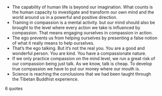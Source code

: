  - The capability of human life is beyond our imagination. What counts is the human capacity to investigate and transform our own mind and the world around us in a powerful and positive direction.
 - Training in compassion is a mental activity. but our mind should also be brought to the level where every action we take is influenced by compassion. That means engaging ourselves in compassion in action.
 - The ego prevents us from helping ourselves by presenting a false notion of what it really means to help ourselves.
 - That’s the ego talking. But it’s not the real you. You are a good and wonderful person. You are kind. You have a compassionate nature.
 - If we only practice compassion on the mind level, we run a great risk of our compassion being just talk. As we know, talk is cheap. To develop true compassion we have to put our money where our mouth is.
 - Science is reaching the conclusions that we had been taught through the Tibetan Buddhist experience.

6 quotes